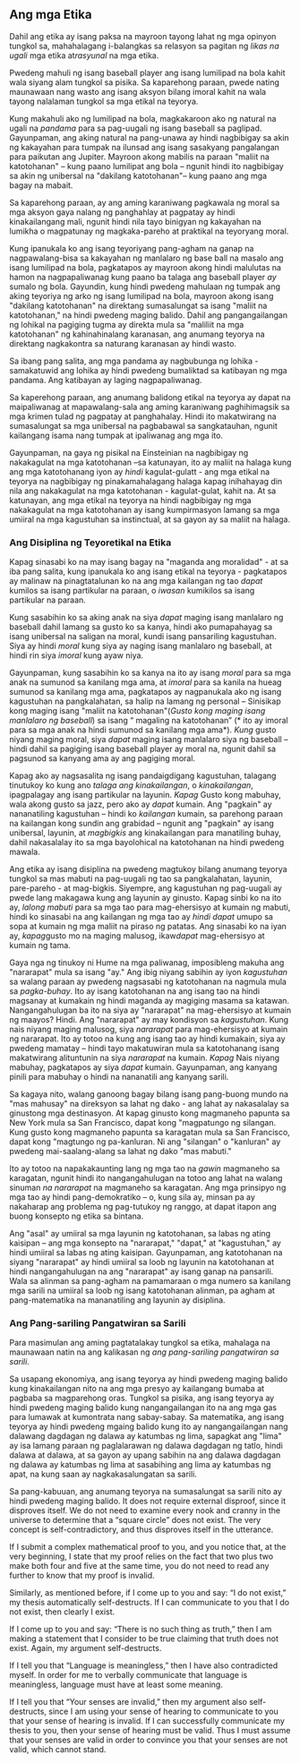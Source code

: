 ## Ang mga Etika

Dahil ang etika ay isang paksa na mayroon tayong lahat ng mga opinyon tungkol sa, mahahalagang i-balangkas sa relasyon sa pagitan ng *likas na ugali* mga etika at*rasyunal* na mga etika.

Pwedeng mahuli ng isang baseball player ang isang lumilipad na bola kahit wala siyang alam tungkol sa pisika. Sa kaparehong paraan, pwede nating maunawaan nang wasto ang isang aksyon bilang imoral kahit na wala tayong nalalaman tungkol sa mga etikal na teyorya.

Kung makahuli ako ng lumilipad na bola, magkakaroon ako ng natural na ugali na *pandama* para sa pag-uugali ng isang baseball sa paglipad. Gayunpaman, ang aking natural na pang-unawa ay hindi nagbibigay sa akin ng kakayahan para tumpak na ilunsad ang isang sasakyang pangalangan para paikutan ang Jupiter. Mayroon akong mabilis na paraan "maliit na katotohanan" – kung paano lumilipat ang bola – ngunit hindi ito nagbibigay sa akin ng unibersal na "dakilang katotohanan"– kung paano ang mga bagay na mabait.

Sa kaparehong paraan, ay ang aming karaniwang pagkawala ng moral sa mga aksyon gaya nalang ng panghahlay at pagpatay ay hindi kinakailangang mali, ngunit hindi nila tayo binigyan ng kakayahan na lumikha o magpatunay ng magkaka-pareho at praktikal na teyoryang moral.

Kung ipanukala ko ang isang teyoriyang pang-agham na ganap na nagpawalang-bisa sa kakayahan ng manlalaro ng base ball na masalo ang isang lumilipad na bola, pagkatapos ay mayroon akong hindi malulutas na hamon na nagpapaliwanag kung paano ba talaga ang baseball player *ay* sumalo ng bola. Gayundin, kung hindi pwedeng mahulaan ng tumpak ang aking teyoriya ng arko ng isang lumilipad na bola, mayroon akong isang "dakilang katotohanan" na direktang sumasalungat sa isang "maliit na katotohanan," na hindi pwedeng maging balido. Dahil ang pangangailangan ng lohikal na pagiging tugma ay direkta mula sa "maliliit na mga katotohanan" ng kahinahinalang karanasan, ang anumang teyorya na direktang nagkakontra sa naturang karanasan ay hindi wasto.

Sa ibang pang salita, ang mga pandama ay nagbubunga ng lohika - samakatuwid ang lohika ay hindi pwedeng bumaliktad sa katibayan ng mga pandama. Ang katibayan ay laging nagpapaliwanag.

Sa kaperehong paraan, ang anumang balidong etikal na teyorya ay dapat na maipaliwanag at mapawalang-sala ang aming karaniwang paghihimagsik sa mga krimen tulad ng pagpatay at panghahalay. Hindi ito makatwirang na sumasalungat sa mga unibersal na pagbabawal sa sangkatauhan, ngunit kailangang isama nang tumpak at ipaliwanag ang mga ito.

Gayunpaman, na gaya ng pisikal na Einsteinian na nagbibigay ng nakakagulat na mga katotohanan –sa katunayan, ito ay maliit na halaga kung ang mga katotohanang iyon ay *hindi* kagulat-gulatt - ang mga etikal na teyorya na nagbibigay ng pinakamahalagang halaga kapag inihahayag din nila ang nakakagulat na mga katotohanan - kagulat-gulat, kahit na. At sa katunayan, ang mga etikal na teyorya na hindi nagbibigay ng mga nakakagulat na mga katotohanan ay isang kumpirmasyon lamang sa mga umiiral na mga kagustuhan sa instinctual, at sa gayon ay sa maliit na halaga.

### Ang Disiplina ng Teyoretikal na Etika

Kapag sinasabi ko na may isang bagay na "maganda ang moralidad" - at sa iba pang salita, kung ipanukala ko ang isang etikal na teyorya - pagkatapos ay malinaw na pinagtatalunan ko na ang mga kailangan ng tao *dapat* kumilos sa isang partikular na paraan, o *iwasan* kumikilos sa isang partikular na paraan.

Kung sasabihin ko sa aking anak na siya *dapat* maging isang manlalaro ng baseball dahil lamang sa gusto ko sa kanya, hindi ako pumapahayag sa isang unibersal na saligan na moral, kundi isang pansariling kagustuhan. Siya ay hindi *moral* kung siya ay naging isang manlalaro ng baseball, at hindi rin siya *imoral* kung ayaw niya.

Gayunpaman, kung sasabihin ko sa kanya na ito ay isang *moral* para sa mga anak na sumunod sa kanilang mga ama, at *imoral* para sa kanila na hueag sumunod sa kanilang mga ama, pagkatapos ay nagpanukala ako ng isang kagustuhan na pangkalahatan, sa halip na lamang ng personal – Sinisikap kong maging isang "maliit na katotohanan"(*Gusto kong maging isang manlalaro ng baseball*) sa isang “ magaling na katotohanan” (* ito ay imoral para sa mga anak na hindi sumunod sa kanilang mga ama*). *Kung* gusto niyang maging moral, siya *dapat* maging isang manlalaro siya ng baseball – hindi dahil sa pagiging isang baseball player ay moral na, ngunit dahil sa pagsunod sa kanyang ama ay ang pagiging moral.

Kapag ako ay nagsasalita ng isang pandaigdigang kagustuhan, talagang tinutukoy ko kung ano *talaga ang kinakailangan*, o *kinakailangan*, ipagpalagay ang isang partikular na layunin. *Kapag* Gusto kong mabuhay, wala akong gusto sa jazz, pero ako ay *dapat* kumain. Ang "pagkain" ay nananatiling kagustuhan – hindi ko *kailangan* kumain, sa parehong paraan na kailangan kong sundin ang grabidad – ngunit ang "pagkain" ay isang unibersal, layunin, at *magbigkis* ang kinakailangan para manatiling buhay, dahil nakasalalay ito sa mga bayolohical na katotohanan na hindi pwedeng mawala.

Ang etika ay isang disiplina na pwedeng magtukoy bilang anumang teyorya tungkol sa mas mabuti na pag-uugali ng tao sa pangkalahatan, layunin, pare-pareho - at mag-bigkis. Siyempre, ang kagustuhan ng pag-uugali ay pwede lang makagawa kung ang layunin ay ginusto. Kapag sinbi ko na ito ay, *lalong mabuti* para sa mga tao para mag-ehersisyo at kumain ng mabuti, hindi ko sinasabi na ang kailangan ng mga tao ay *hindi dapat* umupo sa sopa at kumain ng mga maliit na piraso ng patatas. Ang sinasabi ko na iyan ay, *kapag*gusto mo na maging malusog, ikaw*dapat* mag-ehersisyo at kumain ng tama.

Gaya nga ng tinukoy ni Hume na mga paliwanag, imposibleng makuha ang "nararapat" mula sa isang "ay." Ang ibig niyang sabihin ay iyon *kagustuhan* sa walang paraan ay pwedeng nagsasabi ng katotohanan na nagmula mula sa *pagka-buhay*. Ito ay isang katotohanan na ang isang tao na hindi magsanay at kumakain ng hindi maganda ay magiging masama sa katawan. Nangangahulugan ba ito na siya ay "nararapat" na mag-ehersisyo at kumain ng maayos? Hindi. Ang "nararapat" ay may kondisyon sa *kagustuhan*. Kung nais niyang maging malusog, siya *nararapat* para mag-ehersisyo at kumain ng nararapat. Ito ay totoo na kung ang isang tao ay hindi kumakain, siya ay pwedeng mamatay – hindi tayo makatuwiran mula sa katotohanang isang makatwirang alituntunin na siya *nararapat* na kumain. *Kapag* Nais niyang mabuhay, pagkatapos ay siya *dapat* kumain. Gayunpaman, ang kanyang pinili para mabuhay o hindi na nananatili ang kanyang sarili.

Sa kagaya nito, walang ganoong bagay bilang isang pang-buong mundo na "mas mahusay" na direksyon sa lahat ng dako - ang lahat ay nakasalalay sa ginustong mga destinasyon. At kapag ginusto kong magmaneho papunta sa New York mula sa San Francisco, dapat kong "magpatungo ng silangan. Kung gusto kong magmaneho papunta sa karagatan mula sa San Francisco, dapat kong "magtungo ng pa-kanluran. Ni ang "silangan" o "kanluran" ay pwedeng mai-saalang-alang sa lahat ng dako "mas mabuti."

Ito ay totoo na napakakaunting lang ng mga tao na *gawin* magmaneho sa karagatan, ngunit hindi ito nangangahulugan na totoo ang lahat na walang sinuman *na nararapat* na magmaneho sa karagatan. Ang mga prinsipyo ng mga tao ay hindi pang-demokratiko – o, kung sila ay, minsan pa ay nakaharap ang problema ng pag-tutukoy ng ranggo, at dapat itapon ang buong konsepto ng etika sa bintana.

Ang "asal" ay umiiral sa mga layunin ng katotohanan, sa labas ng ating kaisipan – ang mga konsepto na "nararapat," "dapat," at "kagustuhan," ay hindi umiiral sa labas ng ating kaisipan. Gayunpaman, ang katotohanan na siyang "nararapat" ay hindi umiiral sa loob ng layunin na katotohanan at hindi nangangahulugan na ang "nararapat" ay isang ganap na pansarili. Wala sa alinman sa pang-agham na pamamaraan o mga numero sa kanilang mga sarili na umiiral sa loob ng isang katotohanan alinman, pa agham at pang-matematika na mananatiling ang layunin ay disiplina.

### Ang Pang-sariling Pangatwiran sa Sarili

Para masimulan ang aming pagtatalakay tungkol sa etika, mahalaga na maunawaan natin na ang kalikasan ng *ang pang-sariling pangatwiran sa sarili*.

Sa usapang ekonomiya, ang isang teyorya ay hindi pwedeng maging balido kung kinakailangan nito na ang mga presyo ay kailangang bumaba at pagbaba sa magparehong oras. Tungkol sa pisika, ang isang teyorya ay hindi pwedeng maging balido kung nangangailangan ito na ang mga gas para lumawak at kumontrata nang sabay-sabay. Sa matematika, ang isang teyorya ay hindi pwedeng mgaing balido kung ito ay nangangailangan nang dalawang dagdagan ng dalawa ay katumbas ng lima, sapagkat ang "lima" ay isa lamang paraan ng paglalarawan ng dalawa dagdagan ng tatlo, hindi dalawa at dalawa, at sa gayon ay upang sabihin na ang dalawa dagdagan ng dalawa ay katumbas ng lima at sasabihing ang lima ay katumbas ng apat, na kung saan ay nagkakasalungatan sa sarili.

Sa pang-kabuuan, ang anumang teyorya na sumasalungat sa sarili nito ay hindi pwedeng maging balido. It does not require external disproof, since it disproves itself. We do not need to examine every nook and cranny in the universe to determine that a “square circle” does not exist. The very concept is self-contradictory, and thus disproves itself in the utterance.

If I submit a complex mathematical proof to you, and you notice that, at the very beginning, I state that my proof relies on the fact that two plus two make both four and five at the same time, you do not need to read any further to know that my proof is invalid.

Similarly, as mentioned before, if I come up to you and say: “I do not exist,” my thesis automatically self-destructs. If I can communicate to you that I do not exist, then clearly I exist.

If I come up to you and say: “There is no such thing as truth,” then I am making a statement that I consider to be true claiming that truth does not exist. Again, my argument self-destructs.

If I tell you that “Language is meaningless,” then I have also contradicted myself. In order for me to verbally communicate that language is meaningless, language must have at least some meaning.

If I tell you that “Your senses are invalid,” then my argument also self-destructs, since I am using your sense of hearing to communicate to you that your sense of hearing is invalid. If I can successfully communicate my thesis to you, then your sense of hearing must be valid. Thus I must assume that your senses are valid in order to convince you that your senses are not valid, which cannot stand.